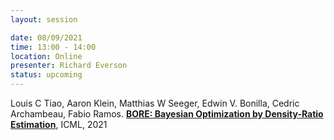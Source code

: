 ```yaml
---
layout: session

date: 08/09/2021
time: 13:00 - 14:00
location: Online
presenter: Richard Everson
status: upcoming
---
```

Louis C Tiao, Aaron Klein, Matthias W Seeger, Edwin V. Bonilla, Cedric Archambeau, Fabio Ramos.
**[BORE: Bayesian Optimization by Density-Ratio Estimation](
papers/0039-bo-by-density-ratio-estimation)**,
ICML,
2021